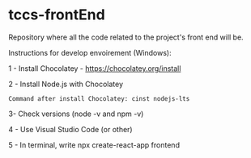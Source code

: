 # tccs-frontEnd
Repository where all the code related to the project's front end will be.

Instructions for develop envoirement (Windows):

1 - Install Chocolatey - https://chocolatey.org/install

2 - Install Node.js with Chocolatey

	Command after install Chocolatey: cinst nodejs-lts
3- Check versions (node -v and npm -v)

4 - Use Visual Studio Code (or other)

5 - In terminal, write npx create-react-app frontend


